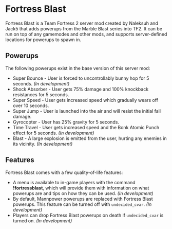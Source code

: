 Fortress Blast
==============

Fortress Blast is a Team Fortress 2 server mod created by Naleksuh and Jack5 that adds powerups from the Marble Blast series into TF2. It can be run on top of any gamemodes and other mods, and supports server-defined locations for powerups to spawn in.

Powerups
--------

The following powerups exist in the base version of this server mod:

- Super Bounce - User is forced to uncontrollably bunny hop for 5 seconds. *(In development)*
- Shock Absorber - User gets 75% damage and 100% knockback resistances for 5 seconds.
- Super Speed - User gets increased speed which gradually wears off over 10 seconds.
- Super Jump - User is launched into the air and will resist the initial fall damage.
- Gyrocopter - User has 25% gravity for 5 seconds.
- Time Travel - User gets increased speed and the Bonk Atomic Punch effect for 5 seconds. *(In development)*
- Blast - A large explosion is emitted from the user, hurting any enemies in its vicinity. *(In development)*

Features
--------

Fortress Blast comes with a few quality-of-life features:

- A menu is available to in-game players with the command **!fortressblast**, which will provide them with information on what powerups are and tips on how they can be used. *(In development)*
- By default, Mannpower powerups are replaced with Fortress Blast powerups. This feature can be turned off with `undecided_cvar`. *(In development)*
- Players can drop Fortress Blast powerups on death if `undecided_cvar` is turned on. *(In development)*
